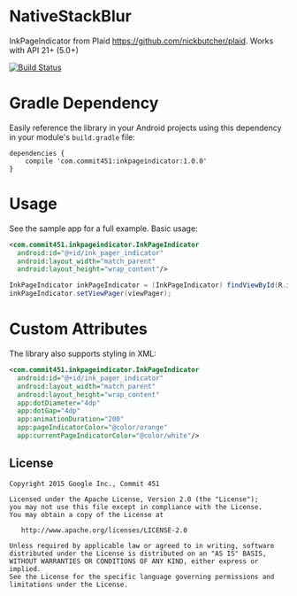 # NativeStackBlur
InkPageIndicator from Plaid https://github.com/nickbutcher/plaid. Works with API 21+ (5.0+)

[![Build Status](https://travis-ci.org/Commit451/InkPageIndicator.svg?branch=master)](https://travis-ci.org/Commit451/InkPageIndicator)

# Gradle Dependency
Easily reference the library in your Android projects using this dependency in your module's `build.gradle` file:

```Gradle
dependencies {
    compile 'com.commit451:inkpageindicator:1.0.0'
}
```

# Usage
See the sample app for a full example. Basic usage:

```xml
<com.commit451.inkpageindicator.InkPageIndicator
  android:id="@+id/ink_pager_indicator"
  android:layout_width="match_parent"
  android:layout_height="wrap_content"/>
```

```java
InkPageIndicator inkPageIndicator = (InkPageIndicator) findViewById(R.id.ink_pager_indicator);
inkPageIndicator.setViewPager(viewPager);
```

# Custom Attributes
The library also supports styling in XML:
```xml
<com.commit451.inkpageindicator.InkPageIndicator
  android:id="@+id/ink_pager_indicator"
  android:layout_width="match_parent"
  android:layout_height="wrap_content"
  app:dotDiameter="4dp"
  app:dotGap="4dp"
  app:animationDuration="200"
  app:pageIndicatorColor="@color/orange"
  app:currentPageIndicatorColor="@color/white"/>
```

License
--------

    Copyright 2015 Google Inc., Commit 451

    Licensed under the Apache License, Version 2.0 (the "License");
    you may not use this file except in compliance with the License.
    You may obtain a copy of the License at

       http://www.apache.org/licenses/LICENSE-2.0

    Unless required by applicable law or agreed to in writing, software
    distributed under the License is distributed on an "AS IS" BASIS,
    WITHOUT WARRANTIES OR CONDITIONS OF ANY KIND, either express or implied.
    See the License for the specific language governing permissions and
    limitations under the License.
